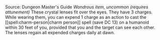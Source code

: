 Source: Dungeon Master's Guide
*Wondrous item, uncommon (requires attunement)*
These crystal lenses fit over the eyes. They have 3 charges. While wearing them, you can expend 1 charge as an action to cast the [[spell:charm-person|charm person]] spell (save DC 13) on a humanoid within 30 feet of you, provided that you and the target can see each other. The lenses regain all expended charges daily at dawn.